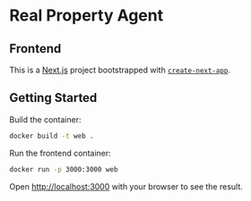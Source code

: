 # Real Property Agent

## Frontend

This is a [Next.js](https://nextjs.org) project bootstrapped with [`create-next-app`](https://nextjs.org/docs/app/api-reference/cli/create-next-app).




## Getting Started

Build the container:
```bash
docker build -t web .
```

Run the frontend container:

```bash
docker run -p 3000:3000 web
```

Open [http://localhost:3000](http://localhost:3000) with your browser to see the result.



